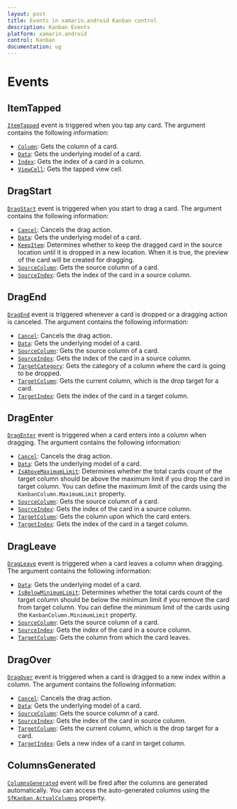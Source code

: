 ```yaml
---
layout: post
title: Events in xamarin.android Kanban control
description: Kanban Events
platform: xamarin.android
control: Kanban
documentation: ug
---
```


# Events

## ItemTapped

[`ItemTapped`](https://help.syncfusion.com/cr/xamarin-android/Syncfusion.SfKanban.Android.SfKanban.html) event is triggered when you tap any card. The argument contains the following information:

* [`Column`](https://help.syncfusion.com/cr/xamarin-android/Syncfusion.SfKanban.Android.KanbanTappedEventArgs.html#Syncfusion_SfKanban_Android_KanbanTappedEventArgs_Column): Gets the column of a card.
* [`Data`](https://help.syncfusion.com/cr/xamarin-android/Syncfusion.SfKanban.Android.KanbanTappedEventArgs.html#Syncfusion_SfKanban_Android_KanbanTappedEventArgs_Data): Gets the underlying model of a card.
* [`Index`](https://help.syncfusion.com/cr/xamarin-android/Syncfusion.SfKanban.Android.KanbanTappedEventArgs.html#Syncfusion_SfKanban_Android_KanbanTappedEventArgs_Index): Gets the index of a card in a column.
* [`ViewCell`](https://help.syncfusion.com/cr/xamarin-android/Syncfusion.SfKanban.Android.KanbanTappedEventArgs.html#Syncfusion_SfKanban_Android_KanbanTappedEventArgs_ViewCell): Gets the tapped view cell.

## DragStart

[`DragStart`](https://help.syncfusion.com/cr/xamarin-android/Syncfusion.SfKanban.Android.SfKanban.html) event is triggered when you start to drag a card. The argument contains the following information:

* [`Cancel`](https://help.syncfusion.com/cr/xamarin-android/Syncfusion.SfKanban.Android.KanbanDragStartEventArgs.html#Syncfusion_SfKanban_Android_KanbanDragStartEventArgs_Cancel): Cancels the drag action.
* [`Data`](https://help.syncfusion.com/cr/xamarin-android/Syncfusion.SfKanban.Android.KanbanDragEventArgs.html#Syncfusion_SfKanban_Android_KanbanDragEventArgs_Data): Gets the underlying model of a card.
* [`KeepItem`](https://help.syncfusion.com/cr/xamarin-android/Syncfusion.SfKanban.Android.KanbanDragStartEventArgs.html#Syncfusion_SfKanban_Android_KanbanDragStartEventArgs_KeepItem): Determines whether to keep the dragged card in the source location until it is dropped in a new location. When it is true, the preview of the card will be created for dragging.
* [`SourceColumn`](https://help.syncfusion.com/cr/xamarin-android/Syncfusion.SfKanban.Android.KanbanDragEventArgs.html#Syncfusion_SfKanban_Android_KanbanDragEventArgs_SourceColumn): Gets the source column of a card.
* [`SourceIndex`](https://help.syncfusion.com/cr/xamarin-android/Syncfusion.SfKanban.Android.KanbanDragEventArgs.html#Syncfusion_SfKanban_Android_KanbanDragEventArgs_SourceIndex): Gets the index of the card in a source column.

## DragEnd  

[`DragEnd`](https://help.syncfusion.com/cr/xamarin-android/Syncfusion.SfKanban.Android.SfKanban.html) event is triggered whenever a card is dropped or a dragging action is canceled. The argument contains the following information:

* [`Cancel`](https://help.syncfusion.com/cr/xamarin-android/Syncfusion.SfKanban.Android.KanbanDragEndEventArgs.html#Syncfusion_SfKanban_Android_KanbanDragEndEventArgs_Cancel): Cancels the drag action.
* [`Data`](https://help.syncfusion.com/cr/xamarin-android/Syncfusion.SfKanban.Android.KanbanDragEventArgs.html#Syncfusion_SfKanban_Android_KanbanDragEventArgs_Data): Gets the underlying model of a card.
* [`SourceColumn`](https://help.syncfusion.com/cr/xamarin-android/Syncfusion.SfKanban.Android.KanbanDragEventArgs.html#Syncfusion_SfKanban_Android_KanbanDragEventArgs_SourceColumn): Gets the source column of a card.
* [`SourceIndex`](https://help.syncfusion.com/cr/xamarin-android/Syncfusion.SfKanban.Android.KanbanDragEventArgs.html#Syncfusion_SfKanban_Android_KanbanDragEventArgs_SourceIndex): Gets the index of the card in a source column.
* [`TargetCategory`](https://help.syncfusion.com/cr/xamarin-android/Syncfusion.SfKanban.Android.KanbanDragEndEventArgs.html#Syncfusion_SfKanban_Android_KanbanDragEndEventArgs_TargetCategory): Gets the category of a column where the card is going to be dropped.
* [`TargetColumn`](https://help.syncfusion.com/cr/xamarin-android/Syncfusion.SfKanban.Android.KanbanDragEndEventArgs.html#Syncfusion_SfKanban_Android_KanbanDragEndEventArgs_TargetColumn): Gets the current column, which is the drop target for a card.
* [`TargetIndex`](https://help.syncfusion.com/cr/xamarin-android/Syncfusion.SfKanban.Android.KanbanDragEndEventArgs.html#Syncfusion_SfKanban_Android_KanbanDragEndEventArgs_TargetIndex): Gets the index of the card in a target column.

## DragEnter 

[`DragEnter`](https://help.syncfusion.com/cr/xamarin-android/Syncfusion.SfKanban.Android.SfKanban.html) event is triggered when a card enters into a column when dragging. The argument contains the following information:

* [`Cancel`](https://help.syncfusion.com/cr/xamarin-android/Syncfusion.SfKanban.Android.KanbanDragEnterEventArgs.html#Syncfusion_SfKanban_Android_KanbanDragEnterEventArgs_Cancel): Cancels the drag action.
* [`Data`](https://help.syncfusion.com/cr/xamarin-android/Syncfusion.SfKanban.Android.KanbanDragEventArgs.html#Syncfusion_SfKanban_Android_KanbanDragEventArgs_Data): Gets the underlying model of a card.
* [`IsAboveMaximumLimit`](https://help.syncfusion.com/cr/xamarin-android/Syncfusion.SfKanban.Android.KanbanDragEnterEventArgs.html#Syncfusion_SfKanban_Android_KanbanDragEnterEventArgs_IsAboveMaximumLimit): Determines whether the total cards count of the target column should be above the maximum limit if you drop the card in target column. You can define the maximum limit of the cards using the `KanbanColumn.MaximumLimit` property.
* [`SourceColumn`](https://help.syncfusion.com/cr/xamarin-android/Syncfusion.SfKanban.Android.KanbanDragEventArgs.html#Syncfusion_SfKanban_Android_KanbanDragEventArgs_SourceColumn): Gets the source column of a card.
* [`SourceIndex`](https://help.syncfusion.com/cr/xamarin-android/Syncfusion.SfKanban.Android.KanbanDragEventArgs.html#Syncfusion_SfKanban_Android_KanbanDragEventArgs_SourceIndex): Gets the index of the card in a source column.
* [`TargetColumn`](https://help.syncfusion.com/cr/xamarin-android/Syncfusion.SfKanban.Android.KanbanDragEnterEventArgs.html#Syncfusion_SfKanban_Android_KanbanDragEnterEventArgs_TargetColumn): Gets the column upon which the card enters.
* [`TargetIndex`](https://help.syncfusion.com/cr/xamarin-android/Syncfusion.SfKanban.Android.KanbanDragEnterEventArgs.html#Syncfusion_SfKanban_Android_KanbanDragEnterEventArgs_TargetIndex): Gets the index of the card in a target column.

## DragLeave 

[`DragLeave`](https://help.syncfusion.com/cr/xamarin-android/Syncfusion.SfKanban.Android.SfKanban.html) event is triggered when a card leaves a column when dragging. The argument contains the following information:

* [`Data`](https://help.syncfusion.com/cr/xamarin-android/Syncfusion.SfKanban.Android.KanbanDragEventArgs.html#Syncfusion_SfKanban_Android_KanbanDragEventArgs_Data): Gets the underlying model of a card.
* [`IsBelowMinimumLimit`](https://help.syncfusion.com/cr/xamarin-android/Syncfusion.SfKanban.Android.KanbanDragLeaveEventArgs.html#Syncfusion_SfKanban_Android_KanbanDragLeaveEventArgs_IsBelowMinimumLimit): Determines whether the total cards count of the target column should be below the minimum limit if you remove the card from target column. You can define the minimum limit of the cards using the `KanbanColumn.MinimumLimit` property.
* [`SourceColumn`](https://help.syncfusion.com/cr/xamarin-android/Syncfusion.SfKanban.Android.KanbanDragEventArgs.html#Syncfusion_SfKanban_Android_KanbanDragEventArgs_SourceColumn): Gets the source column of a card.
* [`SourceIndex`](https://help.syncfusion.com/cr/xamarin-android/Syncfusion.SfKanban.Android.KanbanDragEventArgs.html#Syncfusion_SfKanban_Android_KanbanDragEventArgs_SourceIndex): Gets the index of the card in a source column.
* [`TargetColumn`](https://help.syncfusion.com/cr/xamarin-android/Syncfusion.SfKanban.Android.KanbanDragLeaveEventArgs.html#Syncfusion_SfKanban_Android_KanbanDragLeaveEventArgs_TargetColumn): Gets the column from which the card leaves.

## DragOver

[`DragOver`](https://help.syncfusion.com/cr/xamarin-android/Syncfusion.SfKanban.Android.SfKanban.html) event is triggered when a card is dragged to a new index within a column. The argument contains the following information:

* [`Cancel`](https://help.syncfusion.com/cr/xamarin-android/Syncfusion.SfKanban.Android.KanbanDragOverEventArgs.html#Syncfusion_SfKanban_Android_KanbanDragOverEventArgs_Cancel): Cancels the drag action.
* [`Data`](https://help.syncfusion.com/cr/xamarin-android/Syncfusion.SfKanban.Android.KanbanDragEventArgs.html#Syncfusion_SfKanban_Android_KanbanDragEventArgs_Data): Gets the underlying model of a card.
* [`SourceColumn`](https://help.syncfusion.com/cr/xamarin-android/Syncfusion.SfKanban.Android.KanbanDragEventArgs.html#Syncfusion_SfKanban_Android_KanbanDragEventArgs_SourceColumn): Gets the source column of a card.
* [`SourceIndex`](https://help.syncfusion.com/cr/xamarin-android/Syncfusion.SfKanban.Android.KanbanDragEventArgs.html#Syncfusion_SfKanban_Android_KanbanDragEventArgs_SourceIndex): Gets the index of the card in source column.
* [`TargetColumn`](https://help.syncfusion.com/cr/xamarin-android/Syncfusion.SfKanban.Android.KanbanDragOverEventArgs.html#Syncfusion_SfKanban_Android_KanbanDragOverEventArgs_TargetColumn): Gets the current column, which is the drop target for a card.
* [`TargetIndex`](https://help.syncfusion.com/cr/xamarin-android/Syncfusion.SfKanban.Android.KanbanDragOverEventArgs.html#Syncfusion_SfKanban_Android_KanbanDragOverEventArgs_TargetIndex): Gets a new index of a card in target column.

## ColumnsGenerated 

[`ColumnsGenerated`](https://help.syncfusion.com/cr/xamarin-android/Syncfusion.SfKanban.Android.SfKanban.html) event will be fired after the columns are generated automatically. You can access the auto-generated columns using the [`SfKanban.ActualColumns`](https://help.syncfusion.com/cr/xamarin-android/Syncfusion.SfKanban.Android.SfKanban.html#Syncfusion_SfKanban_Android_SfKanban_ActualColumns) property.

